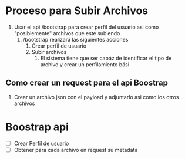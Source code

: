 # Proceso para Subir Archivos

1. Usar el api /bootstrap para crear perfil del usuario asi como "posiblemente" archivos que este subiendo
   1. /bootstrap realizará las siguientes acciones
      1. Crear perfil de usuario
      2. Subir archivos
         1. El sistema tiene que ser capáz de identificar el tipo de archivo y crear un perfilamiento bási

## Como crear un request para el api Boostrap

1. Crear un archivo json con el payload y adjuntarlo asi como los otros archivos

# Boostrap api

- [ ] Crear Perfil de usuario
- [ ] Obtener para cada archivo en request su metadata